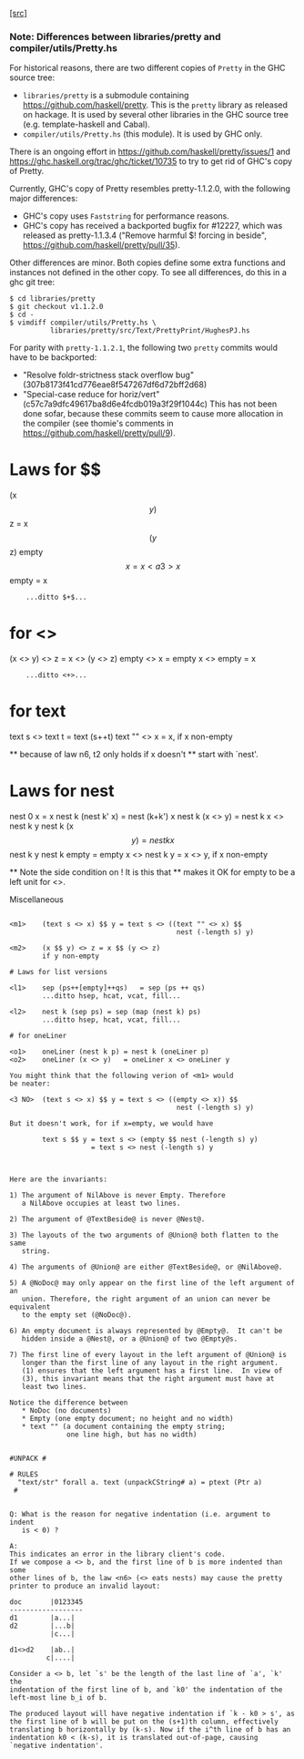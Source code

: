 [[src]](https://github.com/ghc/ghc/tree/master/compiler/utils/Pretty.hs)
### Note: Differences between libraries/pretty and compiler/utils/Pretty.hs

For historical reasons, there are two different copies of `Pretty` in the GHC
source tree:
 * `libraries/pretty` is a submodule containing
   https://github.com/haskell/pretty. This is the `pretty` library as released
   on hackage. It is used by several other libraries in the GHC source tree
   (e.g. template-haskell and Cabal).
 * `compiler/utils/Pretty.hs` (this module). It is used by GHC only.

There is an ongoing effort in https://github.com/haskell/pretty/issues/1 and
https://ghc.haskell.org/trac/ghc/ticket/10735 to try to get rid of GHC's copy
of Pretty.

Currently, GHC's copy of Pretty resembles pretty-1.1.2.0, with the following
major differences:
 * GHC's copy uses `Faststring` for performance reasons.
 * GHC's copy has received a backported bugfix for #12227, which was
   released as pretty-1.1.3.4 ("Remove harmful $! forcing in beside",
   https://github.com/haskell/pretty/pull/35).

Other differences are minor. Both copies define some extra functions and
instances not defined in the other copy. To see all differences, do this in a
ghc git tree:

    $ cd libraries/pretty
    $ git checkout v1.1.2.0
    $ cd -
    $ vimdiff compiler/utils/Pretty.hs \
              libraries/pretty/src/Text/PrettyPrint/HughesPJ.hs

For parity with `pretty-1.1.2.1`, the following two `pretty` commits would
have to be backported:
  * "Resolve foldr-strictness stack overflow bug"
    (307b8173f41cd776eae8f547267df6d72bff2d68)
  * "Special-case reduce for horiz/vert"
    (c57c7a9dfc49617ba8d6e4fcdb019a3f29f1044c)
This has not been done sofar, because these commits seem to cause more
allocation in the compiler (see thomie's comments in
https://github.com/haskell/pretty/pull/9).


# Laws for $$

<a1>    (x $$ y) $$ z   = x $$ (y $$ z)
<a2>    empty $$ x      = x
<a3>    x $$ empty      = x

        ...ditto $+$...

# for <>

<b1>    (x <> y) <> z   = x <> (y <> z)
<b2>    empty <> x      = empty
<b3>    x <> empty      = x

        ...ditto <+>...

# for text

<t1>    text s <> text t        = text (s++t)
<t2>    text "" <> x            = x, if x non-empty

** because of law n6, t2 only holds if x doesn't
** start with `nest'.

# Laws for nest

<n1>    nest 0 x                = x
<n2>    nest k (nest k' x)      = nest (k+k') x
<n3>    nest k (x <> y)         = nest k x <> nest k y
<n4>    nest k (x $$ y)         = nest k x $$ nest k y
<n5>    nest k empty            = empty
<n6>    x <> nest k y           = x <> y, if x non-empty

** Note the side condition on <n6>!  It is this that
** makes it OK for empty to be a left unit for <>.

Miscellaneous
~~~~~~~~~~~~~

<m1>    (text s <> x) $$ y = text s <> ((text "" <> x) $$
                                         nest (-length s) y)

<m2>    (x $$ y) <> z = x $$ (y <> z)
        if y non-empty

# Laws for list versions

<l1>    sep (ps++[empty]++qs)   = sep (ps ++ qs)
        ...ditto hsep, hcat, vcat, fill...

<l2>    nest k (sep ps) = sep (map (nest k) ps)
        ...ditto hsep, hcat, vcat, fill...

# for oneLiner

<o1>    oneLiner (nest k p) = nest k (oneLiner p)
<o2>    oneLiner (x <> y)   = oneLiner x <> oneLiner y

You might think that the following verion of <m1> would
be neater:

<3 NO>  (text s <> x) $$ y = text s <> ((empty <> x)) $$
                                         nest (-length s) y)

But it doesn't work, for if x=empty, we would have

        text s $$ y = text s <> (empty $$ nest (-length s) y)
                    = text s <> nest (-length s) y



Here are the invariants:

1) The argument of NilAbove is never Empty. Therefore
   a NilAbove occupies at least two lines.

2) The argument of @TextBeside@ is never @Nest@.

3) The layouts of the two arguments of @Union@ both flatten to the same
   string.

4) The arguments of @Union@ are either @TextBeside@, or @NilAbove@.

5) A @NoDoc@ may only appear on the first line of the left argument of an
   union. Therefore, the right argument of an union can never be equivalent
   to the empty set (@NoDoc@).

6) An empty document is always represented by @Empty@.  It can't be
   hidden inside a @Nest@, or a @Union@ of two @Empty@s.

7) The first line of every layout in the left argument of @Union@ is
   longer than the first line of any layout in the right argument.
   (1) ensures that the left argument has a first line.  In view of
   (3), this invariant means that the right argument must have at
   least two lines.

Notice the difference between
   * NoDoc (no documents)
   * Empty (one empty document; no height and no width)
   * text "" (a document containing the empty string;
              one line high, but has no width)


#UNPACK #

# RULES
  "text/str" forall a. text (unpackCString# a) = ptext (Ptr a)
 #


Q: What is the reason for negative indentation (i.e. argument to indent
   is < 0) ?

A:
This indicates an error in the library client's code.
If we compose a <> b, and the first line of b is more indented than some
other lines of b, the law <n6> (<> eats nests) may cause the pretty
printer to produce an invalid layout:

doc       |0123345
------------------
d1        |a...|
d2        |...b|
          |c...|

d1<>d2    |ab..|
         c|....|

Consider a <> b, let `s' be the length of the last line of `a', `k' the
indentation of the first line of b, and `k0' the indentation of the
left-most line b_i of b.

The produced layout will have negative indentation if `k - k0 > s', as
the first line of b will be put on the (s+1)th column, effectively
translating b horizontally by (k-s). Now if the i^th line of b has an
indentation k0 < (k-s), it is translated out-of-page, causing
`negative indentation'.
